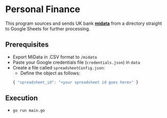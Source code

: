 # Personal Finance

This program sources and sends UK bank [**midata**](https://www.hsbc.co.uk/current-accounts/midata-faqs/) from a directory straight to Google Sheets for further processing.

## Prerequisites

- Export MiData in .CSV format to `/midata`
- Paste your Google credentials file (`credentials.json`) in `data`
- Create a file called `spreadsheetConfig.json`:
  - Define the object as follows:
  ```javascript
  { "spreadsheet_id": "<your spreadsheet id goes here>" }
  ```

## Execution

- `go run main.go`
